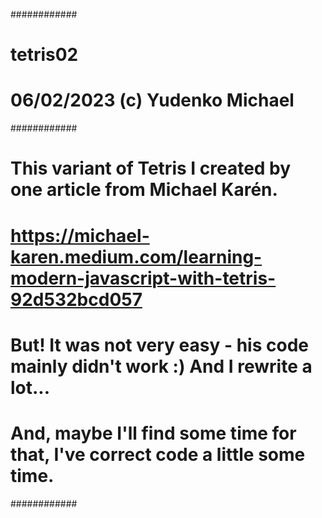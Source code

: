 ############
# tetris02
# 06/02/2023 (c) Yudenko Michael
############
# This variant of Tetris I created by one article from Michael Karén.
# https://michael-karen.medium.com/learning-modern-javascript-with-tetris-92d532bcd057
# But! It was not very easy - his code mainly didn't work :) And I rewrite a lot...
# And, maybe I'll find some time for that, I've correct code a little some time.
############
